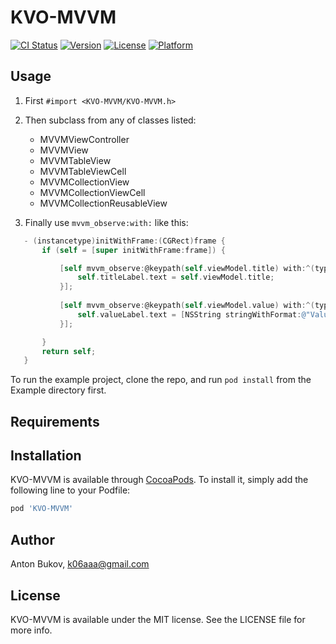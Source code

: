 # KVO-MVVM

[![CI Status](http://img.shields.io/travis/ML-Works/KVO-MVVM.svg?style=flat)](https://travis-ci.org/ML-Works/KVO-MVVM)
[![Version](https://img.shields.io/cocoapods/v/KVO-MVVM.svg?style=flat)](http://cocoapods.org/pods/KVO-MVVM)
[![License](https://img.shields.io/cocoapods/l/KVO-MVVM.svg?style=flat)](http://cocoapods.org/pods/KVO-MVVM)
[![Platform](https://img.shields.io/cocoapods/p/KVO-MVVM.svg?style=flat)](http://cocoapods.org/pods/KVO-MVVM)

## Usage

1. First `#import <KVO-MVVM/KVO-MVVM.h>`

2. Then subclass from any of classes listed:
   * MVVMViewController
   * MVVMView
   * MVVMTableView
   * MVVMTableViewCell
   * MVVMCollectionView
   * MVVMCollectionViewCell
   * MVVMCollectionReusableView

3. Finally use `mvvm_observe:with:` like this:
```objective-c
   - (instancetype)initWithFrame:(CGRect)frame {
       if (self = [super initWithFrame:frame]) {

           [self mvvm_observe:@keypath(self.viewModel.title) with:^(typeof(self) self, NSString *title) {
               self.titleLabel.text = self.viewModel.title;
           }];
           
           [self mvvm_observe:@keypath(self.viewModel.value) with:^(typeof(self) self, NSNumber *value) {
               self.valueLabel.text = [NSString stringWithFormat:@"Value = %f", self.viewModel.value);
           }];

       }
       return self;
   }
```

To run the example project, clone the repo, and run `pod install` from the Example directory first.

## Requirements

## Installation

KVO-MVVM is available through [CocoaPods](http://cocoapods.org). To install
it, simply add the following line to your Podfile:

```ruby
pod 'KVO-MVVM'
```

## Author

Anton Bukov, k06aaa@gmail.com

## License

KVO-MVVM is available under the MIT license. See the LICENSE file for more info.
